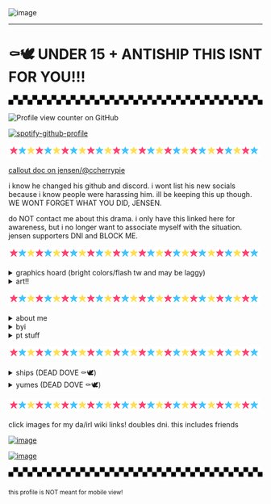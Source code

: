 <img width="75%" height="75%" alt="image" src="https://github.com/user-attachments/assets/941d8491-8a99-498e-9661-a7878d37755e" />



---

# ⚰️🕊️ UNDER 15 + ANTISHIP THIS ISNT FOR YOU!!!

![](check.gif)

![Profile view counter on GitHub](https://komarev.com/ghpvc/?username=runr4bb)

[![spotify-github-profile](https://spotify-github-profile.kittinanx.com/api/view?uid=31s3cguiatu7u5xht7775elutdnm&cover_image=true&theme=natemoo-re&show_offline=false&background_color=121212&interchange=true&bar_color=53b14f&bar_color_cover=true)](https://github.com/kittinan/spotify-github-profile)

![](star.gif)

[callout doc on jensen/@ccherrypie](https://docs.google.com/document/d/1PZBPPCn5mdzmKCY0bvNtKniAR_rKWLjFJCnQf0ii8yg/edit?usp=sharing)

i know he changed his github and discord. i wont list his new socials because i know people were harassing him. ill be keeping this up though. WE WONT FORGET WHAT YOU DID, JENSEN.

do NOT contact me about this drama. i only have this linked here for awareness, but i no longer want to associate myself with the situation. jensen supporters DNI and BLOCK ME.

![](star.gif)

<details> 
  <summary>graphics hoard (bright colors/flash tw and may be laggy)</summary>

  ![](arcade.gif)
![](arcade2.gif)
![](arcade3.gif)
![](arcade4.gif)
![](you-are-not-your-intrusive-thoughts-04.gif)
![](recovering-05.gif)
![](mi-is-ruining-my-life-01.gif)
![](seizure-haver-06.gif)
![](dhb57i6-73ca375f-6f73-4689-96c3-fdfff2499862.gif)
![](anx.gif)
![](dis.gif)
![](dhbqyo0-1dbae5b4-a5d2-4c0a-b446-0359ba9ef610.gif)
![](c2e689dc707caa6338f6a80a4139e03ab9f64e95.gif)
![](plushob.gif)
![](agere.gif)
![](otherk.gif)
![](demonk.gif)
![](awooo.gif)
![](im.gif)
![](selfs.gif)
![](top.gif)
![](lol.gif)
![](itsme.gif)
![](fkin.gif)
![](charlie.gif)
![](alec.gif)
![](fnaf3.gif)
![](helpyy.gif)
![](lefty.gif)
![](lefte.gif)
![](mike.gif)
![](olds.gif)
![](matt.gif)
![](gay.gif)
![](ace.gif)
![](tnra.gif)
![](hate.gif)
![](obj.gif)
![](objjjj.gif)
![](kissc.gif)
![](kiss.gif)
![](fictoo.gif)
![](ship.gif)
![](fictt.gif)
![](anti.gif)
![](dd.gif)
![](sib.gif)
![](inc.gif)
![](com.gif)
![](dark.gif)
![](bluey.gif)
![](tawog.gif)
![](shop.gif)
![](cab.gif)
![](rem.gif)
![](alexgg.gif)
![](trick.gif)
![](skull.gif)
![](vc.gif)
![](dnp.gif)
![](sparkle.gif)
![](pool.gif)
![](school.gif)
![](hell.gif)
![](plex.gif)
![](nost.gif)
![](seek.gif)
![](cann.gif)
![](kat.gif)
![](girl.gif)
![](fuko.gif)
![](ds.gif)
![](scott.gif)
![](tmrrw.gif)
![](dldi.gif)
![](dr1.gif)
![](vamp.gif)
![](dr2.gif)
![](helpy.gif)
![](fnar.gif)
![](kis.gif)
![](kid.gif)
![](dss.gif)
![](pros.gif)
![](form.gif)
![](fict.gif)
![](objj.gif)
![](trna.gif)
![](aro.gif)
![](auto.gif)
![](mlp.gif)
![](push.gif)
![](feddy.png)
![](dsar.gif)
![](sprang.gif)
![](willy.gif)
![](foxy.gif)
![](fnarf.gif)
![](fna.gif)
![](augh.png)
![](fed.png)
![](grfred.gif)
![](freddy.gif)
![](left.gif)
![](leftt.gif)
![](mikee.png)
![](no.png)
![](ennard.png)
![](sd.png)
![](jacks.gif)
![](alexg.png)
![](hawaii.gif)
![](yume.png)
![](yume2.png)
![](shipp.gif)
![](2d.png)
![](hat.png)
![](prosh.gif)
![](stev.gif)
![](st.gif)
![](rain.png)
![](blu.gif)
![](at.png)
![](pb.gif)
![](lemon.gif)
![](bill.png)
![](gf.gif)
![](dr3.gif)
![](tv.gif)
![](tvv.gif)
![](rw.gif)
![](rw2.gif)
![](gren.gif)
![](girlh.png)
![](kata.gif)
![](anim.png)
![](fukn.png)
![](moth3.png)
![](moth.png)
![](moth2.png)
![](arcc.png)
![](arccc.png)
![](arcccc.png)
![](arccccc.png)
</details>

<details> 

<summary>art!!</summary>

pfp art by @tommsiii on twitter (DOES NOT BELONG TO ME)

fursona art:

<img width="25%" height="25%" alt="image" src="https://github.com/user-attachments/assets/08475576-932b-48f0-850b-fb0e43057867" />

art by @coyoteflowers

<img width="25%" height="25%" alt="image" src="https://github.com/user-attachments/assets/958315fc-446e-4f38-ae24-d1b29bb2f022" />

art by @jamsbunnies

<img width="25%" height="25%" alt="image" src="https://github.com/user-attachments/assets/0a1d175e-2f63-4f0b-8cd0-4f8a094bf16f" />

unknown artist :( i lost their discord and dont know their socials

character and art belong to me! his name is tattle!! ^_^

other:

<img width="25%" height="25%" alt="image" src="https://github.com/user-attachments/assets/2b464a4e-e481-4ee7-b984-8be889ff36b9" />

art by @Rainy-chaos-sys (github)

tysm for this amazing art! it makes me so happy when people draw for me!! :3

</details>

![](star.gif)

<details>
  <summary>about me</summary>
  
  call me gregory/greg or rab!

  im an [evertween](https://www.tumblr.com/parxgender/776481213660774400/everkid-evertween-everteen?source=share). bodily 18

  he/him/silly/stinky prns and masc terms. xenogender hoarder

  objectum, fictoromantic, hypersexual and undisclosed para(s)

  im proship, profic, pro kodocons, pro non-harmful paras, prokink and pro contradictory labels/all good faith identities. i call myself problematic, just dni/block if that bothers you!

  im a gregory (fnaf) irl. yes, i am getting help. please dont assume things about me

  i yumeship with evan afton. i see him as and call him my bf. this does NOT make me a pedo/MAP. yuck

  #1 glamrock freddy simp /silly
</details>

<details>
  <summary>byi</summary>
  
  dni: pro-harassment antis and "freeshippers". radqueers, any pro-c anti-rec harmful paras or harmful paras in general, harmful transids. people who dont respect td/tt etc. gregory doubles/if youre in a gregory skin. ex friends/friends of ex friends. other than that, ill just ignore/block you if i feel the need to

friendly reminder! i wont interact with you if im on your dni, and you shouldnt interact with me either!

i overthink and read into EVERYTHING. im awful at reading people, and im also a people pleaser. please iwc at all times and use tonetags with me!

i dont really have my own personality so i tend to copy people. i act very differently around different people

pretty much the only fandom i care about is fnaf/dsaf. i most likely wont get your fandom references /lh

i dark/comship for coping reasons. i dont have to explain anything to you unless i want to. however i also do NOT believe you have to have trauma to darkship etc. ship whataver u want for whatever reason!! be a problematic freak!! just dont hurt people :)

im an age regressor! im semi verb when regressed. touch/crowd discomf unless safe and big cuddle comf with safes when regressed. general iwecare. im hypersexual and my feelings are heightened when im regressed. pls be aware :<

syscourse dni. im not a system and dont know my stance on any of that. i do have a friend who is an endo system, so dni if you dont like that!

DONT reality check me or tell me to get help. im AWARE im not gregory irl or in an irl relationship with evan. im GETTING HELP. again, dont assume things about me, and if you dont agree with me, just leave me alone

also! dear antis: i have a j*b, i shower EVERY DAY, and im in therapy :3 now shoo (ALSO ALSO stop complaining about proshippers in the fnaf fandom. fnaf has always had weird ships. FNAF SHIPS WILL ALWAYS BE COMSHIPS. and its literally a child murder game, why are ships suddenly the issue? if youre concerned about "fiction=reality", WORRY ABOUT THE CHILD MURDERS. and even if thats not your reason or youre just a hater, whatever, proshippers have been and will always be in fandoms. you arent so entitled to get the fandom all to yourself)

also also *also*, while i hate that this has to be said, i do NOT support any darkship/fic content (incest, pedophilia, grooming, etc etc) irl. and if you do, FUCK OFF. EW. 

why i have "harmful paras dni": i dont believe there is anything BAD about harmful paras, AS LONG as strictly anti-contact. i believe there is a difference between attraction and abuse. however, harmful paras make me uncomfortable, thus why i dont want them to interact with me. i also believe that maps, zoos and necros, along with anything similar shouldnt advertise their para, especially in a place where children can see it. ex. ponytown. or just advertising it at all, as it is a mental illness and shouldnt be "glorified". i have paraphilias that im not comfortable sharing with anyone who i dont know, or anyone who i know isnt comfortable with it. anyways, thats the end of my tangent, i just wanted to place my opinion here. (note: i dont believe harmful paras should be harassed. or anyone. nobody should be harassed unless they are actively hurting someone. and even then, harassment isnt always the answer)

</details>

<details>
  <summary>pt stuff</summary>
  
  almost always afk, offtab or spec

  c+h freely anyone! (unless i have dni/dnt etc or am with friends)

  DONT copy my skins

  general cover discomfort unless safe/friend

  im in a friends party, so i wont be able to join your party for supporter stuff etc

  i know a lot of people have me blocked, so i very likely could be sitting on someone! if i am, please lmk :')

  following people on github who are friends, protree sitters, or just people i find cool!

  FRIENDS WITH GITHUBS LISTED ON THE LEFT! ILY GUYS SM /P
  
</details>

![](star.gif)

<details>
  <summary>ships (DEAD DOVE ⚰🕊)</summary>

  WIP
</details>

<details><summary>yumes (DEAD DOVE ⚰🕊)</summary>

⁠♡ [evan afton](https://fivenightsatfreddys.fandom.com/wiki/Crying_Child)/⁠[golden freddy](https://freddy-fazbears-pizza.fandom.com/wiki/Golden_Freddy)

⁠♡ [michael afton](https://fivenightsatfreddys.fandom.com/wiki/Michael_Afton)/[glamrock freddy](https://triple-a-fazbear.fandom.com/wiki/Glamrock_Freddy)

⁠♡ [charlie emily](https://fivenightsatfreddys.fandom.com/wiki/Charlotte_Emily)/[the puppet](https://freddy-fazbears-pizza.fandom.com/wiki/The_Puppet)

⁠♡ [william afton](https://fivenightsatfreddys.fandom.com/wiki/William_Afton)/[springtrap](https://triple-a-fazbear.fandom.com/wiki/Springtrap)

♡ [jack kennedy](https://dayshift-at-freddys.fandom.com/wiki/Jack_Kennedy)

⁠♡ [mitzi mozzarella](https://www.showbizpizza.com/rae/characters/mitzi.html)

⁠♡ [dook larue](https://www.showbizpizza.com/rae/characters/dook.html)

  </details>

![](star.gif)

click images for my da/irl wiki links! doubles dni. this includes friends

[<img width="15%" height="15%" alt="image" src="https://github.com/user-attachments/assets/df820d7f-4e9b-4bc2-9483-63f58997a69f" />](https://freddy-fazbears-pizza.fandom.com/wiki/Gregory)

[<img width="15%" height="15%" alt="image" src="https://github.com/user-attachments/assets/65fe74eb-ed46-45cb-b46b-0c012841e23e" />](https://freddy-fazbears-pizza.fandom.com/wiki/Gregory_(Tales_from_the_Pizzaplex))

  ![](check.gif)

<sub>this profile is NOT meant for mobile view!</sub>
